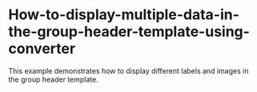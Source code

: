 # How-to-display-multiple-data-in-the-group-header-template-using-converter
This example demonstrates how to display different labels and images in the group header template.
